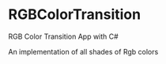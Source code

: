 # RGBColorTransition
RGB Color Transition App with C#

An implementation of all shades of Rgb colors
